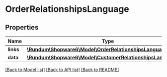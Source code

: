 # OrderRelationshipsLanguage

## Properties
Name | Type | Description | Notes
------------ | ------------- | ------------- | -------------
**links** | [**\Rundum\Shopware6\Model\OrderRelationshipsLanguageLinks**](OrderRelationshipsLanguageLinks.md) |  | [optional] 
**data** | [**\Rundum\Shopware6\Model\CustomerRelationshipsLanguageData**](CustomerRelationshipsLanguageData.md) |  | [optional] 

[[Back to Model list]](../../README.md#documentation-for-models) [[Back to API list]](../../README.md#documentation-for-api-endpoints) [[Back to README]](../../README.md)

